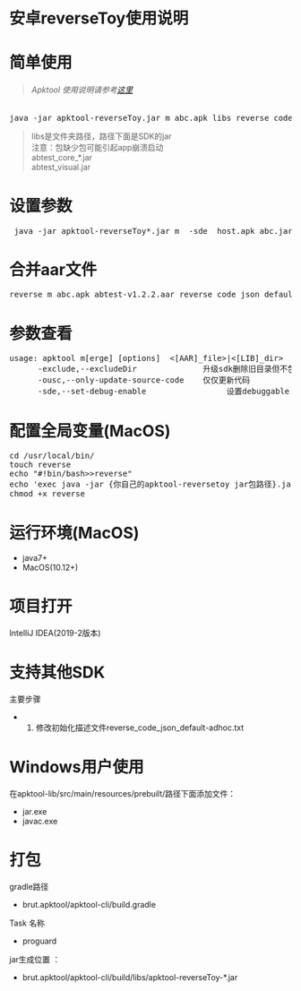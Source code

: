 # 安卓reverseToy使用说明<br/>
# 简单使用<br/>
>###### Apktool 使用说明请参考[这里](APKTOOL.md)<br/>
<pre>java -jar apktool-reverseToy.jar m abc.apk libs reverse_code_json_default-adhoc.txt</pre>

>libs是文件夹路径，路径下面是SDK的jar<br/>
注意：包缺少包可能引起app崩溃启动 <br/>
abtest_core_*.jar<br/>
abtest_visual.jar


# 设置参数
<pre> java -jar apktool-reverseToy*.jar m  -sde  host.apk abc.jar|libs/|sdk.aar reverse_code_json_default-adhoc.txt</pre>

# 合并aar文件
<pre>reverse m abc.apk abtest-v1.2.2.aar reverse_code_json_default-adhoc.txt</br></pre>

# 参数查看<br/>

<pre>usage: apktool m[erge] [options] <file_apk> <[AAR]_file>|<[LIB]_dir> <init_code_file>
      -exclude,--excludeDir <tag>             升级sdk删除旧目录但不包含目录
      -ousc,--only-update-source-code <tag>   仅仅更新代码
      -sde,--set-debug-enable                 设置debuggable true 默认:false</pre>


# 配置全局变量(MacOS)
<pre>cd /usr/local/bin/
touch reverse
echo "#!bin/bash>>reverse"
echo 'exec java -jar {你自己的apktool-reversetoy jar包路径}.jar "$@"' >> reverse
chmod +x reverse</pre>


# 运行环境(MacOS)<br/>

* java7+  
* MacOS(10.12+)<br/>

# 项目打开

IntelliJ IDEA(2019-2版本) 

# 支持其他SDK
 
 主要步骤<br/>
 
* 1. 修改初始化描述文件reverse_code_json_default-adhoc.txt<br/>


# Windows用户使用<br/>

在apktool-lib/src/main/resources/prebuilt/路径下面添加文件：

* jar.exe
* javac.exe

# 打包<br/>

gradle路径

* brut.apktool/apktool-cli/build.gradle 

Task 名称

* proguard<br/>

jar生成位置 ：

* brut.apktool/apktool-cli/build/libs/apktool-reverseToy-*.jar<br/>



